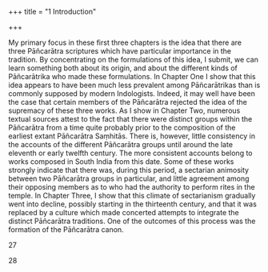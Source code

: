 +++
title = "1 Introduction"

+++

My primary focus in these first three chapters is the idea that there are three Pāñcarātra scriptures which have particular importance in the tradition. By concentrating on the formulations of this idea, I submit, we can learn something both about its origin, and about the different kinds of Pāñcarātrika who made these formulations. In Chapter One I show that this idea appears to have been much less prevalent among Pāñcarātrikas than is commonly supposed by modern Indologists. Indeed, it may well have been the case that certain members of the Pāñcarātra rejected the idea of the supremacy of these three works. As I show in Chapter Two, numerous textual sources attest to the fact that there were distinct groups within the Pāñcarātra from a time quite probably prior to the composition of the earliest extant Pāñcarātra Saṃhitās. There is, however, little consistency in the accounts of the different Pāñcarātra groups until around the late eleventh or early twelfth century. The more consistent accounts belong to works composed in South India from this date. Some of these works strongly indicate that there was, during this period, a sectarian animosity between two Pāñcarātra groups in particular, and little agreement among their opposing members as to who had the authority to perform rites in the temple. In Chapter Three, I show that this climate of sectarianism gradually went into decline, possibly starting in the thirteenth century, and that it was replaced by a culture which made concerted attempts to integrate the distinct Pāñcarātra traditions. One of the outcomes of this process was the formation of the Pāñcarātra canon. 

27 

28 

